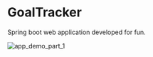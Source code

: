 # GoalTracker
Spring boot web application developed for fun. 


![app_demo_part_1](https://user-images.githubusercontent.com/37666186/44115665-c39519c2-a00e-11e8-9a45-5b84e0db8b18.gif)
